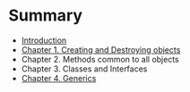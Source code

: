# Summary

* [Introduction](readme.md)
* [Chapter 1. Creating and Destroying objects](chapter-1-creating-and-destroying-objects.md)
* Chapter 2. Methods common to all objects
* Chapter 3. Classes and Interfaces
* [Chapter 4. Generics](chapter-4-generics.md)

